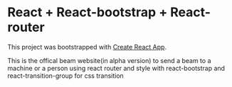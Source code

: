 # React + React-bootstrap + React-router

This project was bootstrapped with [Create React App](https://github.com/facebook/create-react-app).

This is the offical beam website(in alpha version) to send a beam to a machine or a person using react router and style with react-bootstrap and react-transition-group for css transition

